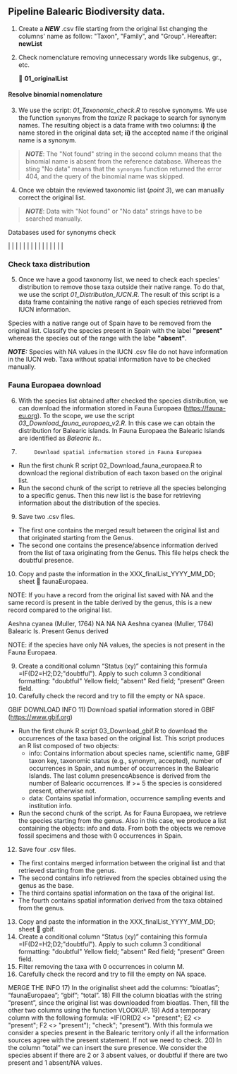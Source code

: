 ## Pipeline Balearic Biodiversity data.

1. Create a ***NEW*** .csv file starting from the original list changing the columns' name as follow: "Taxon", "Family", and "Group". Hereafter: **newList**

2. Check nomenclature removing unnecessary words like subgenus, gr., etc.

    📁 **01_originalList**

#### Resolve binomial nomenclature

3. We use the script: *01_Taxonomic_check.R* to resolve synonyms.
We use the function `synonyms` from the *taxize* R package to search for synonym names. The resulting object is a data frame with two columns: 
**i)** the name stored in the original data set; **ii)** the accepted name if the original name is a synonym. 

> _**NOTE**_: The "Not found" string in the second column means that the binomial name is absent from the reference database. Whereas the sting "No data" means that the `synonyms` function returned the error 404, and the query of the binomial name was skipped.

4. Once we obtain the reviewed taxonomic list (*point 3*), we can manually correct the original list.

 > _**NOTE**_: Data with "Not found" or "No data" strings have to be searched manually.

Databases used for synonyms check

|   |   |
|   |   |
|   |   |
|   |   |
|   |   |   

   ### Check taxa distribution

5. Once we have a good taxonomy list, we need to check each species' distribution to remove those taxa outside their native range. To do that, we use the script *01_Distribution_IUCN.R*.
The result of this script is a data frame containing the native range of each species retrieved from IUCN information.

Species with a native range out of Spain have to be removed from the original list.
Classify the species present in Spain with the label **"present"** whereas the species out of the range with the labe **"absent"**.

   ***NOTE:*** Species with NA values in the IUCN .csv file do not have information in the IUCN web. Taxa without spatial information have to be checked manually.
   
   
   ### Fauna Europaea download

6. With the species list obtained after checked the species distribution, we can download the information stored in Fauna Europaea (https://fauna-eu.org). To the scope, we use the script *03_Download_fauna_europaea_v2.R*. In this case we can obtain the distribution for Balearic islands. In Fauna Europaea the Balearic Islands are identified as *Balearic Is.*.




8.			Download spatial information stored in Fauna Europaea 
-	Run the first chunk R script 02_Download_fauna_europaea.R to download the regional distribution of each taxon based on the original list.
-	Run the second chunk of the script to retrieve all the species belonging to a specific genus. Then this new list is the base for retrieving information about the distribution of the species.
9)	Save two .csv files. 
-	The first one contains the merged result between the original list and that originated starting from the Genus.
-	The second one contains the presence/absence information derived from the list of taxa originating from the Genus. This file helps check the doubtful presence.
10)	Copy and paste the information in the XXX_finalList_YYYY_MM_DD; sheet  faunaEuropaea.

NOTE: If you have a record from the original list saved with NA and the same record is present in the table derived by the genus, this is a new record compared to the original list.

Aeshna cyanea (Muller, 1764)	NA	NA	NA
Aeshna cyanea (Muller, 1764)	Balearic Is.	Present	Genus derived

NOTE: if the species have only NA values, the species is not present in the Fauna Europaea.

9)	Create a conditional column “Status (xy)” containing this formula =IF(D2=H2;D2;"doubtful"). 
Apply to such column 3 conditional formatting: 
"doubtful" Yellow field;
"absent" Red field;
"present" Green field.
10)	Carefully check the record and try to fill the empty or NA space.

GBIF DOWNLOAD INFO
11)	Download spatial information stored in GBIF (https://www.gbif.org)
-	Run the first chunk R script 03_Download_gbif.R to download the occurrences of the taxa based on the original list. 
	This script produces an R list composed of two objects:
	- info: Contains information about species name, scientific name, GBIF taxon key, taxonomic status (e.g., synonym, accepted), number of occurrences in Spain, and number of occurrences in the Balearic Islands. The last column presenceAbsence is derived from the number of Balearic occurrences. If >= 5 the species is considered present, otherwise not.
	- data: Contains spatial information, occurrence sampling events and institution info.
- Run the second chunk of the script. As for Fauna Europaea, we retrieve the species starting from the genus. Also in this case, we produce a list containing the objects: info and data.
From both the objects we remove fossil specimens and those with 0 occurrences in Spain.
12)	Save four .csv files.
-	The first contains merged information between the original list and that retrieved starting from the genus.
-	The second contains info retrieved from the species obtained using the genus as the base.
-	The third contains spatial information on the taxa of the original list.
-	The fourth contains spatial information derived from the taxa obtained from the genus.
13)	 Copy and paste the information in the XXX_finalList_YYYY_MM_DD; sheet  gbif.
14)	Create a conditional column “Status (xy)” containing this formula =IF(D2=H2;D2;"doubtful"). 
Apply to such column 3 conditional formatting: 
"doubtful" Yellow field;
"absent" Red field;
"present" Green field.
15)	 Filter removing the taxa with 0 occurrences in column M.
16)	Carefully check the record and try to fill the empty on NA space.

MERGE THE INFO
17)	 In the originalist sheet add the columns: “bioatlas”; “faunaEuropaea”; “gbif”; “total”. 
18)	 Fill the column bioatlas with the string “present”, since the original list was downloaded from bioatlas. Then, fill the other two columns using the function VLOOKUP.
19)	Add a temporary column with the following formula: 
=IF(OR(D2 <> "present"; E2 <> "present"; F2 <> "present"); "check"; "present").
With this formula we consider a species present in the Balearic territory only if all the information sources agree with the present statement. If not we need to check. 
20)	In the column “total” we can insert the sure presence. We consider the species absent if there are 2 or 3 absent values, or doubtful if there are two present and 1 absent/NA values.
